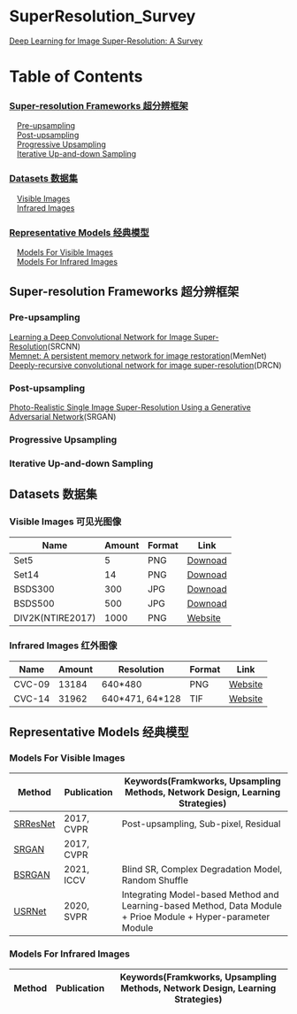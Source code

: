 # SuperResolution_Survey<br />
[Deep Learning for Image Super-Resolution: A Survey](https://ieeexplore.ieee.org/abstract/document/9044873)<br />
# Table of Contents
### [Super-resolution Frameworks 超分辨框架](#index0)<br />
&emsp;[Pre-upsampling ](#index00)<br />
&emsp;[Post-upsampling ](#index01)<br />
&emsp;[Progressive Upsampling ](#index02)<br />
&emsp;[Iterative Up-and-down Sampling ](#index03)<br />
### [Datasets 数据集](#index1)<br />
&emsp;[Visible Images ](#index10)<br />
&emsp;[Infrared Images ](#index11)<br />
### [Representative Models 经典模型](#index2)
&emsp;[Models For Visible Images ](#index20)<br />
&emsp;[Models For Infrared Images ](#index21)<br />

<span id='index0'></span>
## Super-resolution Frameworks 超分辨框架

<span id='index00'></span>
### Pre-upsampling
[Learning a Deep Convolutional Network for Image Super-Resolution](https://ieeexplore.ieee.org/abstract/document/7115171)(SRCNN)<br />
[Memnet: A persistent memory network for image restoration](https://openaccess.thecvf.com/content_iccv_2017/html/Tai_MemNet_A_Persistent_ICCV_2017_paper.html)(MemNet)<br />
[Deeply-recursive convolutional network for image super-resolution](https://openaccess.thecvf.com/content_cvpr_2016/html/Kim_Deeply-Recursive_Convolutional_Network_CVPR_2016_paper.html)(DRCN)<br />

<span id='index01'></span>
### Post-upsampling
[Photo-Realistic Single Image Super-Resolution Using a Generative Adversarial Network](https://openaccess.thecvf.com/content_cvpr_2017/html/Ledig_Photo-Realistic_Single_Image_CVPR_2017_paper.html)(SRGAN)<br />

<span id='index02'></span>
### Progressive Upsampling

<span id='index03'></span>
### Iterative Up-and-down Sampling

<span id='index1'></span>
## Datasets 数据集

<span id='index10'></span>
### Visible Images 可见光图像
|Name|Amount|Format|Link|
|-|-|-|-|
|Set5|5|PNG|[Downoad](https://uofi.box.com/shared/static/kfahv87nfe8ax910l85dksyl2q212voc.zip)|
|Set14|14|PNG|[Downoad](https://uofi.box.com/shared/static/igsnfieh4lz68l926l8xbklwsnnk8we9.zip)|
|BSDS300|300|JPG|[Downoad](https://www2.eecs.berkeley.edu/Research/Projects/CS/vision/grouping/segbench/BSDS300-images.tgz)|
|BSDS500|500|JPG|[Downoad](http://www.eecs.berkeley.edu/Research/Projects/CS/vision/grouping/BSR/BSR_bsds500.tgz)|
|DIV2K(NTIRE2017)|1000|PNG|[Website](https://data.vision.ee.ethz.ch/cvl/DIV2K/)|

<span id='index11'></span>
### Infrared Images 红外图像
|Name|Amount|Resolution|Format|Link|
|-|-|-|-|-|
|CVC-09|13184|640\*480|PNG|[Website](http://adas.cvc.uab.es/elektra/enigma-portfolio/item-1/)|
|CVC-14|31962|640\*471, 64\*128|TIF|[Website](http://adas.cvc.uab.es/elektra/enigma-portfolio/cvc-14-visible-fir-day-night-pedestrian-sequence-dataset/)|

<span id='index2'></span>
## Representative Models 经典模型

<span id='index20'></span>
### Models For Visible Images
|Method|Publication|Keywords(Framkworks,  Upsampling Methods, Network Design, Learning Strategies)|
|-|-|-|
|[SRResNet](https://openaccess.thecvf.com/content_cvpr_2017/html/Ledig_Photo-Realistic_Single_Image_CVPR_2017_paper.html)|2017, CVPR|Post-upsampling, Sub-pixel, Residual|
|[SRGAN](https://openaccess.thecvf.com/content_cvpr_2017/html/Ledig_Photo-Realistic_Single_Image_CVPR_2017_paper.html)|2017, CVPR||
|[BSRGAN](https://openaccess.thecvf.com/content/ICCV2021/html/Zhang_Designing_a_Practical_Degradation_Model_for_Deep_Blind_Image_Super-Resolution_ICCV_2021_paper.html?ref=https://githubhelp.com)|2021, ICCV|Blind SR, Complex Degradation Model, Random Shuffle|
|[USRNet](https://openaccess.thecvf.com/content_CVPR_2020/html/Zhang_Deep_Unfolding_Network_for_Image_Super-Resolution_CVPR_2020_paper.html)|2020, SVPR|Integrating Model-based Method and Learning-based Method, Data Module + Prioe Module + Hyper-parameter Module|

<span id='index21'></span>
### Models For Infrared Images
|Method|Publication|Keywords(Framkworks,  Upsampling Methods, Network Design, Learning Strategies)|
|-|-|-|
